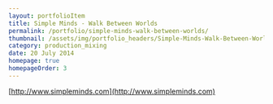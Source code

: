 ```yaml
---
layout: portfolioItem
title: Simple Minds - Walk Between Worlds
permalink: /portfolio/simple-minds-walk-between-worlds/
thumbnail: /assets/img/portfolio_headers/Simple-Minds-Walk-Between-Worlds.png
category: production_mixing
date: 20 July 2014
homepage: true
homepageOrder: 3
---
```



[http://www.simpleminds.com](http://www.simpleminds.com)